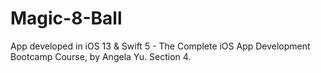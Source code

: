 # Magic-8-Ball
App developed in iOS 13 &amp; Swift 5 - The Complete iOS App Development Bootcamp Course, by Angela Yu. Section 4.
